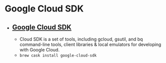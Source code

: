 # Google Cloud SDK
- [Google Cloud SDK](https://cloud.google.com/sdk/)
  - 
  - Cloud SDK is a set of tools, including gcloud, gsutil, and bq command-line tools, client libraries &amp; local emulators for developing with Google Cloud.
  - `brew cask install google-cloud-sdk`
